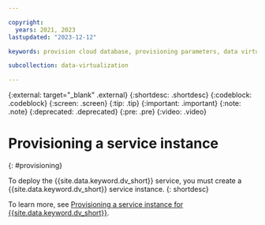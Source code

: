 ```yaml
---

copyright:
  years: 2021, 2023
lastupdated: "2023-12-12"

keywords: provision cloud database, provisioning parameters, data virtualization

subcollection: data-virtualization

---
```


{:external: target="_blank" .external}
{:shortdesc: .shortdesc}
{:codeblock: .codeblock}
{:screen: .screen}
{:tip: .tip}
{:important: .important}
{:note: .note}
{:deprecated: .deprecated}
{:pre: .pre}
{:video: .video}

# Provisioning a service instance
{: #provisioning}

To deploy the {{site.data.keyword.dv_short}} service, you must create a {{site.data.keyword.dv_short}} service instance. 
{: shortdesc}

To learn more, see [Provisioning a service instance for {{site.data.keyword.dv_short}}](https://dataplatform.cloud.ibm.com/docs/content/wsj/getting-started/dv-provision.html).

